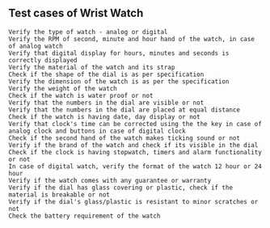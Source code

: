 ## Test cases of Wrist Watch

    Verify the type of watch - analog or digital
    Verify the RPM of second, minute and hour hand of the watch, in case of analog watch
    Verify that digital display for hours, minutes and seconds is correctly displayed
    Verify the material of the watch and its strap
    Check if the shape of the dial is as per specification
    Verify the dimension of the watch is as per the specification
    Verify the weight of the watch
    Check if the watch is water proof or not
    Verify that the numbers in the dial are visible or not
    Verify that the numbers in the dial are placed at equal distance
    Check if the watch is having date, day display or not
    Verify that clock's time can be corrected using the the key in case of analog clock and buttons in case of digital clock
    Check if the second hand of the watch makes ticking sound or not
    Verify if the brand of the watch and check if its visible in the dial
    Check if the clock is having stopwatch, timers and alarm functionality or not
    In case of digital watch, verify the format of the watch 12 hour or 24 hour
    Verify if the watch comes with any guarantee or warranty
    Verify if the dial has glass covering or plastic, check if the material is breakable or not
    Verify if the dial's glass/plastic is resistant to minor scratches or not
    Check the battery requirement of the watch
